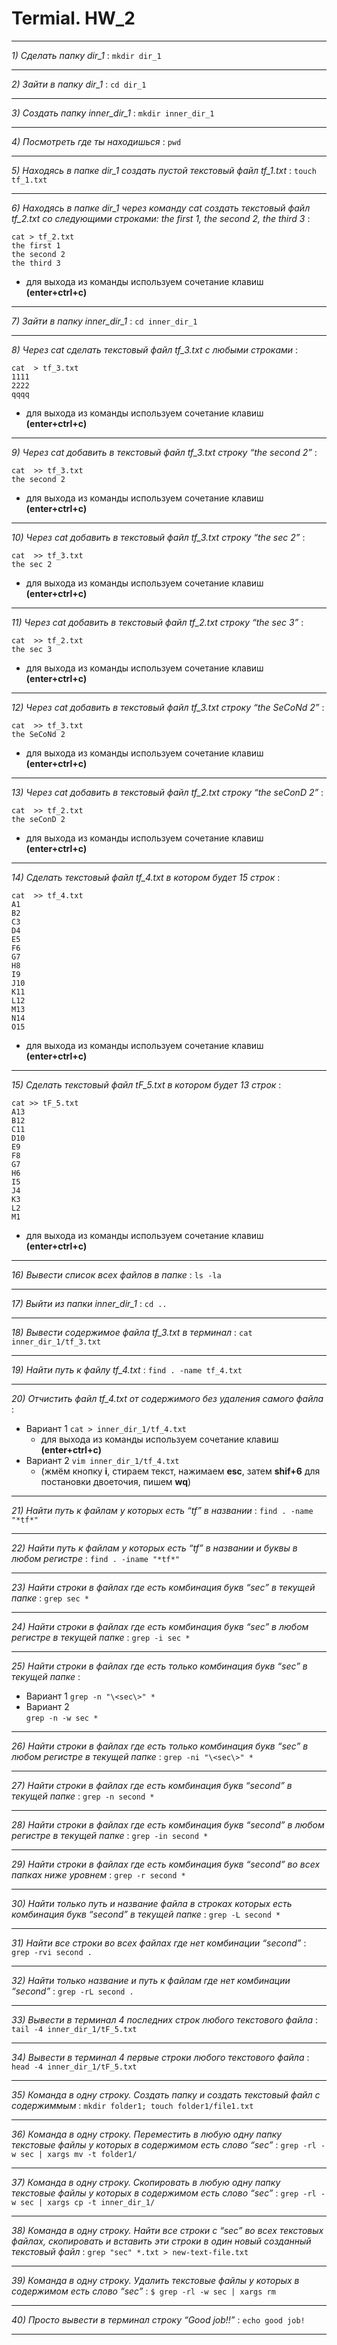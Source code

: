 # Termial. HW_2
___
*1) Сделать папку dir_1* : 
`mkdir dir_1`
___
*2) Зайти в папку dir_1* : 
`cd dir_1`
___
*3) Создать папку inner_dir_1* : 
`mkdir inner_dir_1`
___
*4) Посмотреть где ты находишься* : 
`pwd`
___
*5) Находясь в папке dir_1 создать пустой текстовый файл tf_1.txt* : 
`touch tf_1.txt`
___
*6) Находясь в папке dir_1 через команду cat создать текстовый файл tf_2.txt со следующими строками: the first 1, the second 2, the third 3* :
```git
cat > tf_2.txt
the first 1
the second 2
the third 3 
```
+ для выхода из команды используем сочетание клавиш **(enter+ctrl+c)**
___
*7) Зайти в папку inner_dir_1* : 
`cd inner_dir_1`
___
*8) Через cat сделать текстовый файл tf_3.txt  c любыми строками* :
```git
cat  > tf_3.txt  
1111
2222
qqqq
```
+ для выхода из команды используем сочетание клавиш **(enter+ctrl+c)** 
___
*9) Через cat добавить в текстовый файл tf_3.txt строку “the second 2”* :
```git
cat  >> tf_3.txt  
the second 2
```
+ для выхода из команды используем сочетание клавиш **(enter+ctrl+c)** 
___
*10) Через cat добавить в текстовый файл tf_3.txt строку “the sec 2”* : 
```git
cat  >> tf_3.txt  
the sec 2 
```
+ для выхода из команды используем сочетание клавиш **(enter+ctrl+c)** 
___
*11) Через cat добавить в текстовый файл tf_2.txt строку “the sec 3”* : 
```git
cat  >> tf_2.txt  
the sec 3 
```
+ для выхода из команды используем сочетание клавиш **(enter+ctrl+c)** 
___
*12) Через cat добавить в текстовый файл tf_3.txt строку “the SeCoNd 2”* : 
```git
cat  >> tf_3.txt  
the SeCoNd 2 
```
+ для выхода из команды используем сочетание клавиш **(enter+ctrl+c)**
___
*13) Через cat добавить в текстовый файл tf_2.txt строку “the seConD 2”* : 
```git
cat  >> tf_2.txt  
the seConD 2 
```
+ для выхода из команды используем сочетание клавиш **(enter+ctrl+c)** 
___
*14) Сделать текстовый файл tf_4.txt в котором будет 15 строк* :
```git
cat  >> tf_4.txt  
A1
B2
C3
D4
E5
F6
G7
H8
I9
J10
K11
L12
M13
N14
O15
```
+ для выхода из команды используем сочетание клавиш **(enter+ctrl+c)** 
___

*15) Сделать текстовый файл tF_5.txt в котором будет 13 строк* :

```git
cat >> tF_5.txt
A13
B12
C11
D10
E9
F8
G7
H6
I5
J4
K3
L2
M1
```

+ для выхода из команды используем сочетание клавиш **(enter+ctrl+c)** 
___
*16) Вывести список всех файлов в папке* : 
`ls -la`
___
*17) Выйти из папки inner_dir_1* : 
`cd ..`
___
*18) Вывести содержимое файла tf_3.txt в терминал* : 
 `cat inner_dir_1/tf_3.txt`
___
*19) Найти путь к файлу tf_4.txt* : 
 `find . -name tf_4.txt`
___
*20) Отчистить файл tf_4.txt от содержимого без удаления самого файла* :
+ Вариант 1 
`cat > inner_dir_1/tf_4.txt`
  + для выхода из команды используем сочетание клавиш **(enter+ctrl+c)** 
+ Вариант 2 
`vim inner_dir_1/tf_4.txt`
  + (жмём кнопку **i**, стираем текст, нажимаем **esc**, затем **shif+6** для постановки двоеточия, пишем **wq**)
___
*21) Найти путь к файлам у которых есть  “tf” в названии* : 
`find . -name "*tf*"`
___
*22) Найти путь к файлам у которых есть  “tf” в названии и буквы в любом регистре* : 
`find . -iname "*tf*"`
___
*23) Найти строки в файлах где есть комбинация букв “sec” в текущей папке* : 
`grep sec *`
___
*24) Найти строки в файлах где есть комбинация букв “sec” в любом регистре в текущей папке* : 
`grep -i sec *`
___
*25) Найти строки в файлах где есть только комбинация букв “sec” в текущей папке* :
+ Вариант 1 
`grep -n "\<sec\>" *`
+ Вариант 2  
`grep -n -w sec *`
___
*26) Найти строки в файлах где есть только комбинация букв “sec” в любом регистре в текущей папке* : 
`grep -ni "\<sec\>" *`
___
*27) Найти строки в файлах где есть комбинация букв “second” в текущей папке* : 
`grep -n second *`
___
*28) Найти строки в файлах где есть комбинация букв “second” в любом регистре в текущей папке* :
`grep -in second *`
___
*29) Найти строки в файлах где есть комбинация букв “second” во всех папках ниже уровнем* : 
`grep -r second *`
___
*30) Найти только путь и название файла в строках которых есть комбинация букв “second” в текущей папке* : 
`grep -L second *`
___
*31) Найти все строки во всех файлах где нет комбинации “second”* : 
`grep -rvi second .`
___
*32) Найти только название и путь к файлам где нет комбинации “second”* : 
`grep -rL second .`
___
*33) Вывести в терминал 4 последних строк любого текстового файла* :
`tail -4 inner_dir_1/tF_5.txt`
___
*34) Вывести в терминал 4 первые строки любого текстового файла* :
`head -4 inner_dir_1/tF_5.txt`
___
*35) Команда в одну строку. Создать папку и создать текстовый файл с содержиммым* :
`mkdir folder1; touch folder1/file1.txt`
___
*36) Команда в одну строку. Переместить в любую одну папку текстовые файлы у которых в содержимом есть слово “sec”* : 
`grep -rl -w sec | xargs mv -t folder1/`
___
*37) Команда в одну строку. Скопировать в любую одну папку текстовые файлы у которых в содержимом есть слово “sec”* : 
`grep -rl -w sec | xargs cp -t inner_dir_1/`
___
*38) Команда в одну строку. Найти все строки c “sec” во всех текстовых файлах, скопировать и вставить эти строки в один новый созданный текстовый файл* : 
`grep "sec" *.txt > new-text-file.txt`
___
*39) Команда в одну строку. Удалить текстовые файлы у которых в содержимом есть слово “sec”* : 
`$ grep -rl -w sec | xargs rm`
___
*40) Просто вывести в терминал строку “Good job!!”* : 
`echo good job!`
___
